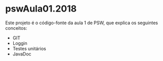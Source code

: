 # pswAula01.2018

Este projeto é o código-fonte da aula 1 de PSW, que explica os seguintes conceitos:

* GIT
* Loggin
* Testes unitários
* JavaDoc
